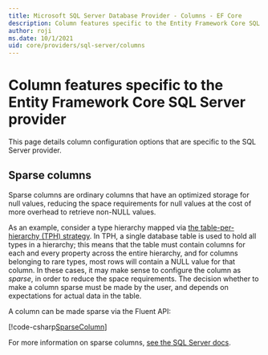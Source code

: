 ```yaml
---
title: Microsoft SQL Server Database Provider - Columns - EF Core
description: Column features specific to the Entity Framework Core SQL Server provider
author: roji
ms.date: 10/1/2021
uid: core/providers/sql-server/columns
---
```

# Column features specific to the Entity Framework Core SQL Server provider

This page details column configuration options that are specific to the SQL Server provider.

## Sparse columns

Sparse columns are ordinary columns that have an optimized storage for null values, reducing the space requirements for null values at the cost of more overhead to retrieve non-NULL values.

As an example, consider a type hierarchy mapped via [the table-per-hierarchy (TPH) strategy](xref:core/modeling/inheritance#table-per-hierarchy-and-discriminator-configuration). In TPH, a single database table is used to hold all types in a hierarchy; this means that the table must contain columns for each and every property across the entire hierarchy, and for columns belonging to rare types, most rows will contain a NULL value for that column. In these cases, it may make sense to configure the column as *sparse*, in order to reduce the space requirements. The decision whether to make a column sparse must be made by the user, and depends on expectations for actual data in the table.

A column can be made sparse via the Fluent API:

[!code-csharp[SparseColumn](../../../../samples/core/SqlServer/Columns/SparseColumnContext.cs?name=SparseColumn&highlight=5)]

For more information on sparse columns, [see the SQL Server docs](/sql/relational-databases/tables/use-sparse-columns).

